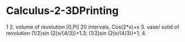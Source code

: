 # Calculus-2-3DPrinting
1
2. volume of revolution [0,Pi] 20 intervals, Cos(2*x)+x
3. vase/ solid of revolution (1/2)sin (2(x/(4/3))+1.3; (1/2)sin (2(x/(4/3))+1;
4. 
